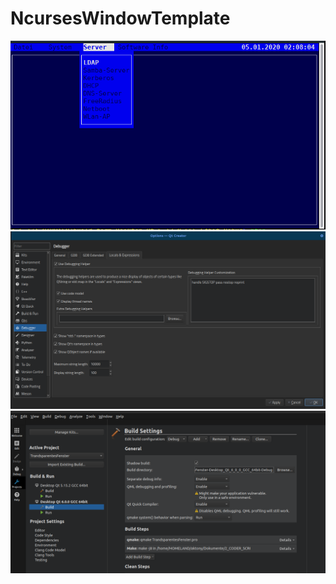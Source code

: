 # NcursesWindowTemplate


![THEAPP](https://github.com/fett-tony/NcursesWindowTemplate/blob/main/README/Bildschirmfoto_von_2020-01-05_02-07-58.png)
![Debugging_Helper_Customization](https://github.com/fett-tony/NcursesWindowTemplate/blob/main/README/Debugging_Helper_Customization.png)
![ShadowBuild](https://github.com/fett-tony/NcursesWindowTemplate/blob/main/README/ShadowBuild.png)
